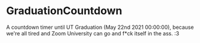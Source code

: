 # GraduationCountdown
A countdown timer until UT Graduation (May 22nd 2021 00:00:00), because we're all tired and Zoom University can go and f*ck itself in the ass. :3 
